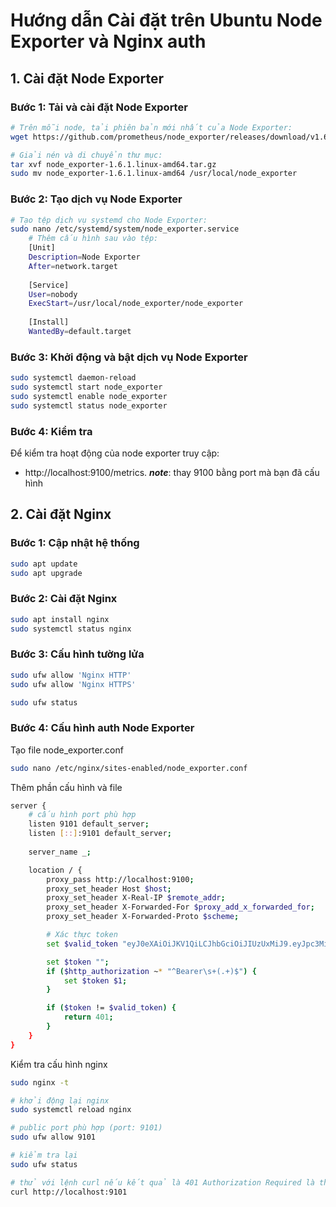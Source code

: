 # Hướng dẫn Cài đặt trên Ubuntu Node Exporter và Nginx auth

## 1. Cài đặt Node Exporter
### Bước 1: Tải và cài đặt Node Exporter
```bash
# Trên mỗi node, tải phiên bản mới nhất của Node Exporter:
wget https://github.com/prometheus/node_exporter/releases/download/v1.6.1/node_exporter-1.6.1.linux-amd64.tar.gz

# Giải nén và di chuyển thư mục:
tar xvf node_exporter-1.6.1.linux-amd64.tar.gz
sudo mv node_exporter-1.6.1.linux-amd64 /usr/local/node_exporter
```

### Bước 2: Tạo dịch vụ Node Exporter
```bash 
# Tạo tệp dịch vụ systemd cho Node Exporter:
sudo nano /etc/systemd/system/node_exporter.service
    # Thêm cấu hình sau vào tệp:
    [Unit]
    Description=Node Exporter
    After=network.target
    
    [Service]
    User=nobody
    ExecStart=/usr/local/node_exporter/node_exporter
    
    [Install]
    WantedBy=default.target
```
### Bước 3: Khởi động và bật dịch vụ Node Exporter
```bash 
sudo systemctl daemon-reload
sudo systemctl start node_exporter
sudo systemctl enable node_exporter
sudo systemctl status node_exporter
```
### Bước 4: Kiểm tra 
Để kiểm tra hoạt động của node exporter truy cập: 
- http://localhost:9100/metrics. 
***note***: thay 9100 bằng port mà bạn đã cấu hình

## 2. Cài đặt Nginx

### Bước 1: Cập nhật hệ thống
```bash
sudo apt update
sudo apt upgrade
```
### Bước 2: Cài đặt Nginx
```bash
sudo apt install nginx
sudo systemctl status nginx
```
### Bước 3: Cấu hình tường lửa
```bash
sudo ufw allow 'Nginx HTTP'
sudo ufw allow 'Nginx HTTPS'

sudo ufw status
```
### Bước 4: Cấu hình auth Node Exporter
Tạo file node_exporter.conf
```bash
sudo nano /etc/nginx/sites-enabled/node_exporter.conf
```
Thêm phần cấu hình và file
```bash
server {
    # cấu hình port phù hợp
    listen 9101 default_server;   
    listen [::]:9101 default_server;
    
    server_name _;

    location / {
        proxy_pass http://localhost:9100;
        proxy_set_header Host $host;
        proxy_set_header X-Real-IP $remote_addr;
        proxy_set_header X-Forwarded-For $proxy_add_x_forwarded_for;
        proxy_set_header X-Forwarded-Proto $scheme;

        # Xác thực token
        set $valid_token "eyJ0eXAiOiJKV1QiLCJhbGciOiJIUzUxMiJ9.eyJpc3MiOiJPbmxpbmUgSldUIEJ1aWxkZXIiLCJpYXQiOjE3MjI5MzUwNTAsImV4cCI6MTc1NDQ3MTA1MCwiYXVkIjoid3d3LmV4YW1wbGUuY29tIiwic3ViIjoianJvY2tldEBleGFtcGxlLmNvbSIsIkdpdmVuTmFtZSI6IkpvaG5ueSIsIlN1cm5hbWUiOiJSb2NrZXQiLCJFbWFpbCI6Impyb2NrZXRAZXhhbXBsZS5jb20iLCJSb2xlIjpbIk1hbmFnZXIiLCJQcm9qZWN0IEFkbWluaXN0cmF0b3IiXX0.Yu7LiDXG4ygNghqP2jADeLFHY9_TAtb69EUQn1-p6Hv6SFEPQwBEZvIn3BLIOVII8d5LWK7kVKQrUXLUVum6sA";

        set $token "";
        if ($http_authorization ~* "^Bearer\s+(.+)$") {
            set $token $1;
        }

        if ($token != $valid_token) {
            return 401;
        }
    }
}
```
Kiểm tra cấu hình nginx
```bash
sudo nginx -t

# khởi động lại nginx
sudo systemctl reload nginx

# public port phù hợp (port: 9101)
sudo ufw allow 9101

# kiểm tra lại 
sudo ufw status

# thử với lệnh curl nếu kết quả là 401 Authorization Required là thành công
curl http://localhost:9101 
```



